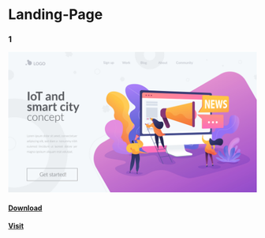 # Landing-Page

### 1
![Design 1](./1/Design.jpg)
#### [Download](./1/landingpage.rar)
#### [Visit](https://navetacandra24.github.io/Landing-Page/1/index.html)
